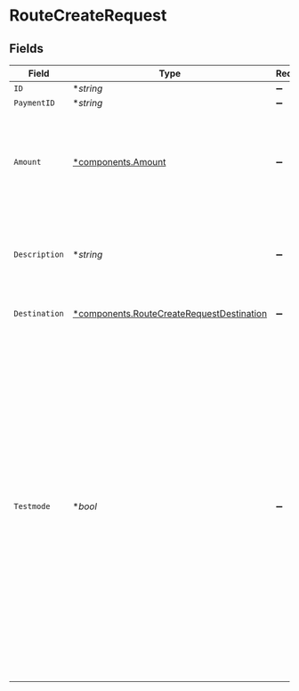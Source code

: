 # RouteCreateRequest


## Fields

| Field                                                                                                                                                                                                                                                                                                            | Type                                                                                                                                                                                                                                                                                                             | Required                                                                                                                                                                                                                                                                                                         | Description                                                                                                                                                                                                                                                                                                      | Example                                                                                                                                                                                                                                                                                                          |
| ---------------------------------------------------------------------------------------------------------------------------------------------------------------------------------------------------------------------------------------------------------------------------------------------------------------- | ---------------------------------------------------------------------------------------------------------------------------------------------------------------------------------------------------------------------------------------------------------------------------------------------------------------- | ---------------------------------------------------------------------------------------------------------------------------------------------------------------------------------------------------------------------------------------------------------------------------------------------------------------- | ---------------------------------------------------------------------------------------------------------------------------------------------------------------------------------------------------------------------------------------------------------------------------------------------------------------- | ---------------------------------------------------------------------------------------------------------------------------------------------------------------------------------------------------------------------------------------------------------------------------------------------------------------- |
| `ID`                                                                                                                                                                                                                                                                                                             | **string*                                                                                                                                                                                                                                                                                                        | :heavy_minus_sign:                                                                                                                                                                                                                                                                                               | N/A                                                                                                                                                                                                                                                                                                              | crt_dyARQ3JzCgtPDhU2Pbq3J                                                                                                                                                                                                                                                                                        |
| `PaymentID`                                                                                                                                                                                                                                                                                                      | **string*                                                                                                                                                                                                                                                                                                        | :heavy_minus_sign:                                                                                                                                                                                                                                                                                               | N/A                                                                                                                                                                                                                                                                                                              | tr_5B8cwPMGnU                                                                                                                                                                                                                                                                                                    |
| `Amount`                                                                                                                                                                                                                                                                                                         | [*components.Amount](../../models/components/amount.md)                                                                                                                                                                                                                                                          | :heavy_minus_sign:                                                                                                                                                                                                                                                                                               | In v2 endpoints, monetary amounts are represented as objects with a `currency` and `value` field.                                                                                                                                                                                                                |                                                                                                                                                                                                                                                                                                                  |
| `Description`                                                                                                                                                                                                                                                                                                    | **string*                                                                                                                                                                                                                                                                                                        | :heavy_minus_sign:                                                                                                                                                                                                                                                                                               | The description of the route. This description is shown in the reports.                                                                                                                                                                                                                                          | Payment for Order #12345                                                                                                                                                                                                                                                                                         |
| `Destination`                                                                                                                                                                                                                                                                                                    | [*components.RouteCreateRequestDestination](../../models/components/routecreaterequestdestination.md)                                                                                                                                                                                                            | :heavy_minus_sign:                                                                                                                                                                                                                                                                                               | The destination of the route.                                                                                                                                                                                                                                                                                    |                                                                                                                                                                                                                                                                                                                  |
| `Testmode`                                                                                                                                                                                                                                                                                                       | **bool*                                                                                                                                                                                                                                                                                                          | :heavy_minus_sign:                                                                                                                                                                                                                                                                                               | Whether to create the entity in test mode or live mode.<br/><br/>Most API credentials are specifically created for either live mode or test mode, in which case this parameter can be<br/>omitted. For organization-level credentials such as OAuth access tokens, you can enable test mode by setting<br/>`testmode` to `true`. | false                                                                                                                                                                                                                                                                                                            |
